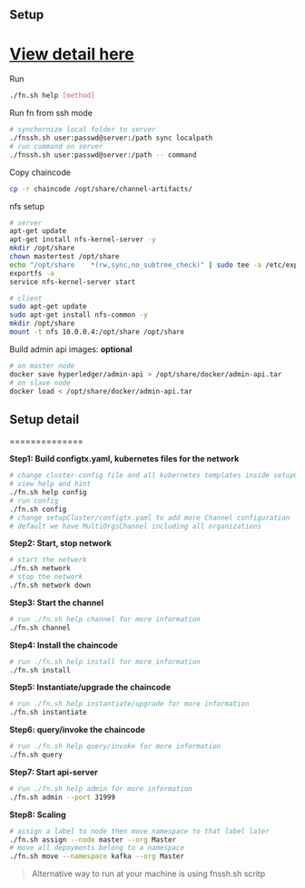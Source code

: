 ## Setup 
[View detail here](#setup-detail)  
==============

Run  
```sh
./fn.sh help [method]
```

Run fn from ssh mode  
```sh
# synchornize local folder to server
./fnssh.sh user:passwd@server:/path sync localpath
# run command on server
./fnssh.sh user:passwd@server:/path -- command
```

Copy chaincode  
```sh
cp -r chaincode /opt/share/channel-artifacts/
```

nfs setup  
```sh
# server
apt-get update
apt-get install nfs-kernel-server -y
mkdir /opt/share
chown mastertest /opt/share
echo "/opt/share    *(rw,sync,no_subtree_check)" | sudo tee -a /etc/exports
exportfs -a
service nfs-kernel-server start

# client
sudo apt-get update
sudo apt-get install nfs-common -y
mkdir /opt/share
mount -t nfs 10.0.0.4:/opt/share /opt/share
```

Build admin api images: **optional**  
```sh
# on master node
docker save hyperledger/admin-api > /opt/share/docker/admin-api.tar
# on slave node
docker load < /opt/share/docker/admin-api.tar
```

## Setup detail
==============

**Step1: Build configtx.yaml, kubernetes files for the network**  
```sh
# change cluster-config file and all kubernetes templates inside setupCluster/templates folder
# view help and hint
./fn.sh help config
# run config
./fn.sh config
# change setupCluster/configtx.yaml to add more Channel configuration 
# default we have MultiOrgsChannel including all organizations
```

**Step2: Start, stop network**  
```sh
# start the network
./fn.sh network
# stop the network
./fn.sh network down
```

**Step3: Start the channel**  
```sh
# run ./fn.sh help channel for more information
./fn.sh channel
```

**Step4: Install the chaincode**  
```sh
# run ./fn.sh help install for more information
./fn.sh install
```

**Step5: Instantiate/upgrade the chaincode**  
```sh
# run ./fn.sh help instantiate/upgrade for more information
./fn.sh instantiate
```

**Step6: query/invoke the chaincode**  
```sh
# run ./fn.sh help query/invoke for more information
./fn.sh query
```

**Step7: Start api-server**  
```sh
# run ./fn.sh help admin for more information
./fn.sh admin --port 31999
```

**Step8: Scaling**  
```sh
# assign a label to node then move namespace to that label later
./fn.sh assign --node master --org Master
# move all depoyments belong to a namespace
./fn.sh move --namespace kafka --org Master
```


> Alternative way to run at your machine is using fnssh.sh scritp
